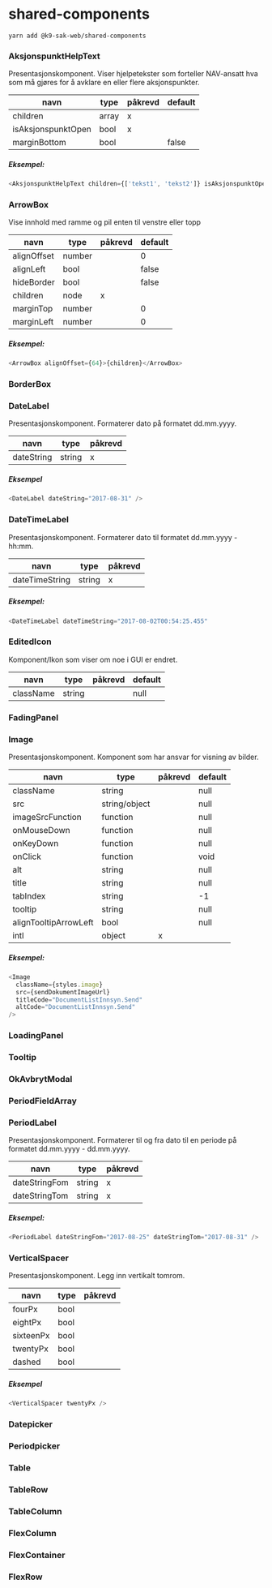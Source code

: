 # shared-components

```
yarn add @k9-sak-web/shared-components
```

### AksjonspunktHelpText

Presentasjonskomponent. Viser hjelpetekster som forteller NAV-ansatt hva som må gjøres for
å avklare en eller flere aksjonspunkter.

| navn               | type  | påkrevd | default |
| ------------------ | ----- | ------- | ------- |
| children           | array | x       |         |
| isAksjonspunktOpen | bool  | x       |         |
| marginBottom       | bool  |         | false   |

##### Eksempel:

```js
<AksjonspunktHelpText children={['tekst1', 'tekst2']} isAksjonspunktOpen={false} />
```

### ArrowBox

Vise innhold med ramme og pil enten til venstre eller topp

| navn        | type   | påkrevd | default |
| ----------- | ------ | ------- | ------- |
| alignOffset | number |         | 0       |
| alignLeft   | bool   |         | false   |
| hideBorder  | bool   |         | false   |
| children    | node   | x       |         |
| marginTop   | number |         | 0       |
| marginLeft  | number |         | 0       |

##### Eksempel:

```js
<ArrowBox alignOffset={64}>{children}</ArrowBox>
```

### BorderBox

### DateLabel

Presentasjonskomponent. Formaterer dato på formatet dd.mm.yyyy.

| navn       | type   | påkrevd |
| ---------- | ------ | ------- |
| dateString | string | x       |

##### Eksempel

```js
<DateLabel dateString="2017-08-31" />
```

### DateTimeLabel

Presentasjonskomponent. Formaterer dato til formatet dd.mm.yyyy - hh:mm.

| navn           | type   | påkrevd |
| -------------- | ------ | ------- |
| dateTimeString | string | x       |

##### Eksempel:

```js
<DateTimeLabel dateTimeString="2017-08-02T00:54:25.455"
```

### EditedIcon

Komponent/Ikon som viser om noe i GUI er endret.

| navn      | type   | påkrevd | default |
| --------- | ------ | ------- | ------- |
| className | string |         | null    |

### FadingPanel

### Image

Presentasjonskomponent. Komponent som har ansvar for visning av bilder.

| navn                  | type          | påkrevd | default |
| --------------------- | ------------- | ------- | ------- |
| className             | string        |         | null    |
| src                   | string/object |         | null    |
| imageSrcFunction      | function      |         | null    |
| onMouseDown           | function      |         | null    |
| onKeyDown             | function      |         | null    |
| onClick               | function      |         | void    |
| alt                   | string        |         | null    |
| title                 | string        |         | null    |
| tabIndex              | string        |         | -1      |
| tooltip               | string        |         | null    |
| alignTooltipArrowLeft | bool          |         | null    |
| intl                  | object        | x       |         |

##### Eksempel:

```js
<Image
  className={styles.image}
  src={sendDokumentImageUrl}
  titleCode="DocumentListInnsyn.Send"
  altCode="DocumentListInnsyn.Send"
/>
```

### LoadingPanel

### Tooltip

### OkAvbrytModal

### PeriodFieldArray

### PeriodLabel

Presentasjonskomponent. Formaterer til og fra dato til en periode på formatet dd.mm.yyyy - dd.mm.yyyy.

| navn          | type   | påkrevd |
| ------------- | ------ | ------- |
| dateStringFom | string | x       |
| dateStringTom | string | x       |

##### Eksempel:

```js
<PeriodLabel dateStringFom="2017-08-25" dateStringTom="2017-08-31" />
```

### VerticalSpacer

Presentasjonskomponent. Legg inn vertikalt tomrom.

| navn      | type | påkrevd |
| --------- | ---- | ------- |
| fourPx    | bool |         |
| eightPx   | bool |         |
| sixteenPx | bool |         |
| twentyPx  | bool |         |
| dashed    | bool |         |

##### Eksempel

```js
<VerticalSpacer twentyPx />
```

### Datepicker

### Periodpicker

### Table

### TableRow

### TableColumn

### FlexColumn

### FlexContainer

### FlexRow
